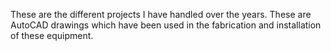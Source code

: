 These are the different projects I have handled over the years. These are AutoCAD drawings which have been used in the fabrication and installation of these equipment.
